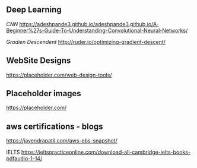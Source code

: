 
## Deep Learning

  *CNN*
  https://adeshpande3.github.io/adeshpande3.github.io/A-Beginner%27s-Guide-To-Understanding-Convolutional-Neural-Networks/


*Gradien Descendent*
http://ruder.io/optimizing-gradient-descent/


## WebSite Designs
https://placeholder.com/web-design-tools/

## Placeholder images
https://placeholder.com/


## aws certifications - blogs
https://jayendrapatil.com/aws-ebs-snapshot/

IELTS
https://ieltspracticeonline.com/download-all-cambridge-ielts-books-pdfaudio-1-14/
